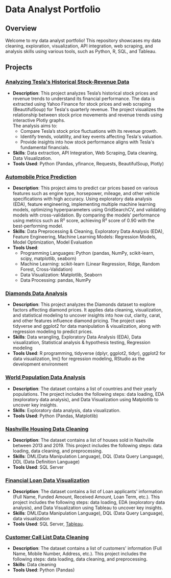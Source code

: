 # Data Analyst Portfolio

## Overview
Welcome to my data analyst portfolio! This repository showcases my data cleaning, exploration, visualization, API integration, web scraping, and analysis skills using various tools, such as Python, R, SQL, and Tableau.

## Projects

### [Analyzing Tesla's Historical Stock-Revenue Data](https://github.com/ReemSaeedMetwally/Data_Analysis_Portfolio/tree/main/Analyzing%20Tesla's%20Historical%20Stock-Revenue%20Data)
- **Description**: This project analyzes Tesla’s historical stock prices and revenue trends to understand its financial performance. The data is extracted using Yahoo Finance for stock prices and web scraping (BeautifulSoup) for Tesla's quarterly revenue. The project visualizes the relationship between stock price movements and revenue trends using interactive Plotly graphs.  
The analysis aims to:
  * Compare Tesla’s stock price fluctuations with its revenue growth.
  * Identify trends, volatility, and key events affecting Tesla's valuation.
  * Provide insights into how stock performance aligns with Tesla's fundamental financials.
- **Skills**: Data extraction, API Integration, Web Scraping, Data cleaning, Data Visualization.
- **Tools Used**: Python (Pandas, yfinance, Requests, BeautifulSoup, Plotly)

### [Automobile Price Prediction](https://github.com/ReemSaeedMetwally/Data_Analysis_Portfolio/tree/main/Automobile%20Price%20Prediction)
- **Description**: This project aims to predict car prices based on various features such as engine type, horsepower, mileage, and other vehicle specifications with high accuracy. Using exploratory data analysis (EDA), feature engineering, implementing multiple machine learning models, optimizing hyperparameters using GridSearchCV, and validating models with cross-validation. By comparing the models’ performance using metrics such as R² score, achieving R² score of 0.90 with the best-performing model.
- **Skills**: Data Preprocessing & Cleaning, Exploratory Data Analysis (EDA), Feature Engineering, Machine Learning Models: Regression Models, Model Optimization, Model Evaluation
- **Tools Used**:
  * Programming Languages: Python (pandas, NumPy, scikit-learn, scipy, matplotlib, seaborn)
  * Machine Learning: scikit-learn (Linear Regression, Ridge, Random Forest, Cross-Validation)
  * Data Visualization: Matplotlib, Seaborn
  * Data Processing: pandas, NumPy

### [Diamonds Data Analysis](https://github.com/ReemSaeedMetwally/Data_Analysis_Portfolio/tree/main/Diamonds%20Data%20Analysis)
- **Description**: This project analyzes the Diamonds dataset to explore factors affecting diamond prices. It applies data cleaning, visualization, and statistical modeling to uncover insights into how cut, clarity, carat, and other features influence diamond pricing. The project uses tidyverse and ggplot2 for data manipulation & visualization, along with regression modeling to predict prices.
- **Skills**: Data wrangling, Exploratory Data Analysis (EDA), Data visualization, Statistical analysis & hypothesis testing, Regression modeling
- **Tools Used**: R programming, tidyverse (dplyr, ggplot2, tidyr), ggplot2 for data visualization, lm() for regression modeling, RStudio as the development environment

### [World Population Data Analysis](https://github.com/ReemSaeedMetwally/Data_Analysis_Portfolio/tree/main/World%20Population%20Exploratory%20Data%20Analysis)
- **Description**: The dataset contains a list of countries and their yearly populations. The project includes the following steps: data loading, EDA (exploratory data analysis), and Data Visualization using Matplotlib to uncover key insights.
- **Skills**: Exploratory data analysis, data visualization.
- **Tools Used**: Python (Pandas, Matplotlib)

### [Nashville Housing Data Cleaning](https://github.com/ReemSaeedMetwally/Data_Analysis_Portfolio/tree/main/Nashville%20Housing%20Data%20Cleaning)
- **Description**: The dataset contains a list of houses sold in Nashville between 2013 and 2019. This project includes the following steps: data loading, data cleaning, and preprocessing.
- **Skills**: DML(Data Manipulation Language), DQL (Data Query Language), DDL (Data Definition Language)
- **Tools Used**: SQL Server

### [Financial Loan Data Visualization](https://github.com/ReemSaeedMetwally/Data_Analysis_Portfolio/tree/main/Bank%20Loan)
- **Description**: The dataset contains a list of Loan applicants' information (Full Name, Funded Amount, Received Amount, Loan Term, etc.). This project includes the following steps: data loading, EDA (exploratory data analysis), and Data Visualization using Tableau to uncover key insights.
- **Skills**: DML(Data Manipulation Language), DQL (Data Query Language), data visualization
- **Tools Used**: SQL Server, [Tableau](https://public.tableau.com/app/profile/reem.saeed7356/viz/BankLoans2021/Overview).

### [Customer Call List Data Cleaning](https://github.com/ReemSaeedMetwally/Data_Analysis_Portfolio/tree/main/Customer%20Call%20List%20Data%20Cleaning)
- **Description**: The dataset contains a list of customers' information (Full Name, Mobile Number, Address, etc.). This project includes the following steps: data loading, data cleaning, and preprocessing.
- **Skills**: Data cleaning
- **Tools Used**: Python (Pandas)

